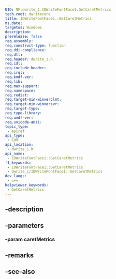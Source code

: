 ```yaml
---
UID: NF:dwrite_1.IDWriteFontFace1.GetCaretMetrics
tech.root: dwritecore
title: IDWriteFontFace1::GetCaretMetrics
ms.date: 
targetos: Windows
description: 
prerelease: false
req.assembly: 
req.construct-type: function
req.ddi-compliance: 
req.dll: 
req.header: dwrite_1.h
req.idl: 
req.include-header: 
req.irql: 
req.kmdf-ver: 
req.lib: 
req.max-support: 
req.namespace: 
req.redist: 
req.target-min-winverclnt: 
req.target-min-winversvr: 
req.target-type: 
req.type-library: 
req.umdf-ver: 
req.unicode-ansi: 
topic_type:
 - apiref
api_type:
 - COM
api_location:
 - dwrite_1.h
api_name:
 - IDWriteFontFace1::GetCaretMetrics
f1_keywords:
 - IDWriteFontFace1::GetCaretMetrics
 - dwrite_1/IDWriteFontFace1::GetCaretMetrics
dev_langs:
 - c++
helpviewer_keywords:
 - GetCaretMetrics
---
```


## -description

## -parameters

### -param caretMetrics

## -remarks

## -see-also

